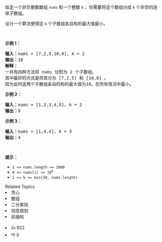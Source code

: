 <p>给定一个非负整数数组 <code>nums</code> 和一个整数&nbsp;<code>k</code> ，你需要将这个数组分成&nbsp;<code>k</code><em>&nbsp;</em>个非空的连续子数组。</p>

<p>设计一个算法使得这&nbsp;<code>k</code><em>&nbsp;</em>个子数组各自和的最大值最小。</p>

<p>&nbsp;</p>

<p><strong>示例 1：</strong></p>

<pre>
<strong>输入：</strong>nums = [7,2,5,10,8], k = 2
<strong>输出：</strong>18
<strong>解释：</strong>
一共有四种方法将 nums 分割为 2 个子数组。 
其中最好的方式是将其分为 [7,2,5] 和 [10,8] 。
因为此时这两个子数组各自的和的最大值为18，在所有情况中最小。</pre>

<p><strong>示例 2：</strong></p>

<pre>
<strong>输入：</strong>nums = [1,2,3,4,5], k = 2
<strong>输出：</strong>9
</pre>

<p><strong>示例 3：</strong></p>

<pre>
<strong>输入：</strong>nums = [1,4,4], k = 3
<strong>输出：</strong>4
</pre>

<p>&nbsp;</p>

<p><strong>提示：</strong></p>

<ul> 
 <li><code>1 &lt;= nums.length &lt;= 1000</code></li> 
 <li><code>0 &lt;= nums[i] &lt;= 10<sup>6</sup></code></li> 
 <li><code>1 &lt;= k &lt;= min(50, nums.length)</code></li> 
</ul>

<div><div>Related Topics</div><div><li>贪心</li><li>数组</li><li>二分查找</li><li>动态规划</li><li>前缀和</li></div></div><br><div><li>👍 922</li><li>👎 0</li></div>